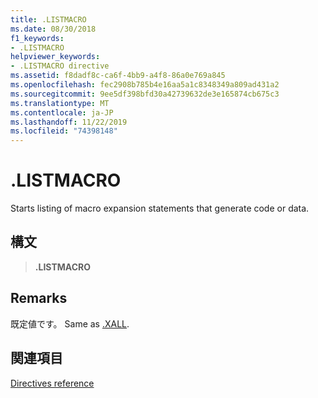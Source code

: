 ```yaml
---
title: .LISTMACRO
ms.date: 08/30/2018
f1_keywords:
- .LISTMACRO
helpviewer_keywords:
- .LISTMACRO directive
ms.assetid: f8dadf8c-ca6f-4bb9-a4f8-86a0e769a845
ms.openlocfilehash: fec2908b785b4e16aa5a1c8348349a809ad431a2
ms.sourcegitcommit: 9ee5df398bfd30a42739632de3e165874cb675c3
ms.translationtype: MT
ms.contentlocale: ja-JP
ms.lasthandoff: 11/22/2019
ms.locfileid: "74398148"
---
```

# <a name="listmacro"></a>.LISTMACRO

Starts listing of macro expansion statements that generate code or data.

## <a name="syntax"></a>構文

> **.LISTMACRO**

## <a name="remarks"></a>Remarks

既定値です。 Same as [.XALL](../../assembler/masm/dot-xall.md).

## <a name="see-also"></a>関連項目

[Directives reference](directives-reference.md)

